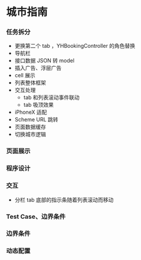 # 城市指南

### 任务拆分
- 更换第二个 tab ，YHBookingController 的角色替换
- 导航栏
- 接口数据 JSON 转 model
- 插入广告、浮层广告
- cell 展示
- 列表整体框架
- 交互处理
  - tab 和列表滚动事件联动
  - tab 吸顶效果
- iPhoneX 适配
- Scheme URL 跳转
- 页面数据缓存
- 切换城市逻辑

### 页面展示


### 程序设计


### 交互
- 分栏 tab 底部的指示条随着列表滚动而移动


### Test Case、边界条件


### 边界条件


### 动态配置